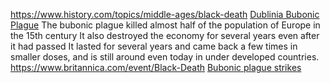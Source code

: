 <https://www.history.com/topics/middle-ages/black-death>
[Dublinia Bubonic Plague](https://wordpress.org/openverse/search/?q=bubonic%20plague)
The bubonic plague killed almost half of the population of Europe in the 15th century
It also destroyed the economy for several years even after it had passed
It lasted for several years and came back a few times in smaller doses, and is still around even today in under developed countries.
<https://www.britannica.com/event/Black-Death>
[Bubonic plague strikes](https://wordpress.org/openverse/search/?q=bubonic%20plague)
